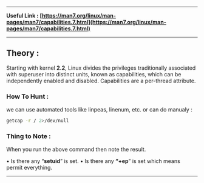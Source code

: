 - - -
**Useful Link :** **[https://man7.org/linux/man-pages/man7/capabilities.7.html](https://man7.org/linux/man-pages/man7/capabilities.7.html)**
- - -

## Theory :
Starting with kernel **2.2**, Linux divides the privileges traditionally associated with superuser into distinct units, known as capabilities, which can be independently enabled and disabled.
Capabilities are a per-thread attribute.

### How To Hunt : 
we can use automated tools like linpeas, linenum, etc.
or can do manualy :

```sh
getcap -r / 2>/dev/null
```

### Thing to Note :
When you run the above command then note the result.

• Is there any “**setuid**” is set.
• Is there any **“+ep**” is set which means permit everything.

- - -

